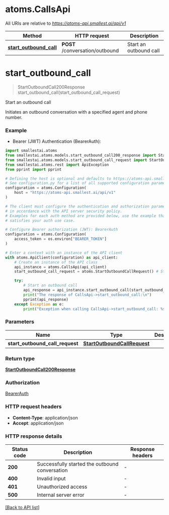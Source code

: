 # atoms.CallsApi

All URIs are relative to *https://atoms-api.smallest.ai/api/v1*

Method | HTTP request | Description
------------- | ------------- | -------------
[**start_outbound_call**](CallsApi.md#start_outbound_call) | **POST** /conversation/outbound | Start an outbound call


# **start_outbound_call**
> StartOutboundCall200Response start_outbound_call(start_outbound_call_request)

Start an outbound call

Initiates an outbound conversation with a specified agent and phone number.

### Example

* Bearer (JWT) Authentication (BearerAuth):

```python
import smallestai.atoms
from smallestai.atoms.models.start_outbound_call200_response import StartOutboundCall200Response
from smallestai.atoms.models.start_outbound_call_request import StartOutboundCallRequest
from smallestai.atoms.rest import ApiException
from pprint import pprint

# Defining the host is optional and defaults to https://atoms-api.smallest.ai/api/v1
# See configuration.py for a list of all supported configuration parameters.
configuration = atoms.Configuration(
    host = "https://atoms-api.smallest.ai/api/v1"
)

# The client must configure the authentication and authorization parameters
# in accordance with the API server security policy.
# Examples for each auth method are provided below, use the example that
# satisfies your auth use case.

# Configure Bearer authorization (JWT): BearerAuth
configuration = atoms.Configuration(
    access_token = os.environ["BEARER_TOKEN"]
)

# Enter a context with an instance of the API client
with atoms.ApiClient(configuration) as api_client:
    # Create an instance of the API class
    api_instance = atoms.CallsApi(api_client)
    start_outbound_call_request = atoms.StartOutboundCallRequest() # StartOutboundCallRequest | 

    try:
        # Start an outbound call
        api_response = api_instance.start_outbound_call(start_outbound_call_request)
        print("The response of CallsApi->start_outbound_call:\n")
        pprint(api_response)
    except Exception as e:
        print("Exception when calling CallsApi->start_outbound_call: %s\n" % e)
```



### Parameters


Name | Type | Description  | Notes
------------- | ------------- | ------------- | -------------
 **start_outbound_call_request** | [**StartOutboundCallRequest**](./models/StartOutboundCallRequest.md)|  | 

### Return type

[**StartOutboundCall200Response**](./models/StartOutboundCall200Response.md)

### Authorization

[BearerAuth](../README.md#BearerAuth)

### HTTP request headers

 - **Content-Type**: application/json
 - **Accept**: application/json

### HTTP response details

| Status code | Description | Response headers |
|-------------|-------------|------------------|
**200** | Successfully started the outbound conversation |  -  |
**400** | Invalid input |  -  |
**401** | Unauthorized access |  -  |
**500** | Internal server error |  -  |

[[Back to API list]](../../README.md#documentation-for-api-endpoints)

